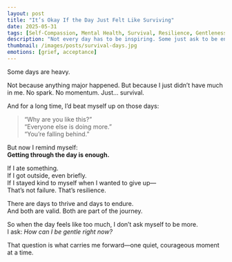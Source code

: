 ```yaml
---
layout: post
title: "It’s Okay If the Day Just Felt Like Surviving"
date: 2025-05-31
tags: [Self-Compassion, Mental Health, Survival, Resilience, Gentleness]
description: "Not every day has to be inspiring. Some just ask to be endured."
thumbnail: /images/posts/survival-days.jpg
emotions: [grief, acceptance]
---
```


Some days are heavy.

Not because anything major happened. But because I just didn’t have much in me. No spark. No momentum. Just… survival.

And for a long time, I’d beat myself up on those days:  
> “Why are you like this?”  
> “Everyone else is doing more.”  
> “You’re falling behind.”

But now I remind myself:  
**Getting through the day is enough.**

If I ate something.  
If I got outside, even briefly.  
If I stayed kind to myself when I wanted to give up—  
That’s not failure. That’s resilience.

There are days to thrive and days to endure.  
And both are valid. Both are part of the journey.

So when the day feels like too much, I don’t ask myself to be more.  
I ask: *How can I be gentle right now?*

That question is what carries me forward—one quiet, courageous moment at a time.
